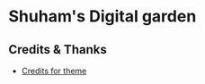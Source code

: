 # Shuham's Digital garden

## Credits & Thanks
-  [Credits for theme](https://jekyll-garden.github.io)

